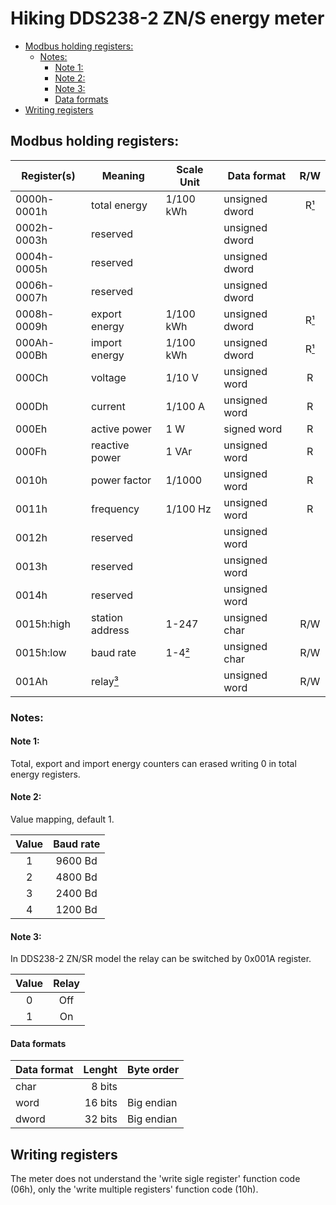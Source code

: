 # Hiking DDS238-2 ZN/S energy meter
- [Modbus holding registers:](#modbus-holding-registers)
	- [Notes:](#notes)
		- [Note 1:](#note-1)
		- [Note 2:](#note-2)
		- [Note 3:](#note-3)
		- [Data formats](#data-formats)
- [Writing registers](#writing-registers)

## Modbus holding registers:
| Register(s) | Meaning           | Scale Unit      | Data format    |      R/W      |
|-------------|-------------------|-----------------|----------------|:-------------:|
| 0000h-0001h | total energy      | 1/100 kWh       | unsigned dword | R[¹](#note-1) |
| 0002h-0003h | reserved          |                 | unsigned dword |               |
| 0004h-0005h | reserved          |                 | unsigned dword |               |
| 0006h-0007h | reserved          |                 | unsigned dword |               |
| 0008h-0009h | export energy     | 1/100 kWh       | unsigned dword | R[¹](#note-1) |
| 000Ah-000Bh | import energy     | 1/100 kWh       | unsigned dword | R[¹](#note-1) |
| 000Ch       | voltage           | 1/10 V          | unsigned word  |       R       |
| 000Dh       | current           | 1/100 A         | unsigned word  |       R       |
| 000Eh       | active power      | 1 W             | signed   word  |       R       |
| 000Fh       | reactive power    | 1 VAr           | unsigned word  |       R       |
| 0010h       | power factor      | 1/1000          | unsigned word  |       R       |
| 0011h       | frequency         | 1/100 Hz        | unsigned word  |       R       |
| 0012h       | reserved          |                 | unsigned word  |               |
| 0013h       | reserved          |                 | unsigned word  |               |
| 0014h       | reserved          |                 | unsigned word  |               |
| 0015h:high  | station address   | 1-247           | unsigned char  |      R/W      |
| 0015h:low   | baud rate         | 1-4[²](#note-2) | unsigned char  |      R/W      |
| 001Ah       | relay[³](#note-3) |                 | unsigned word  |      R/W      |

### Notes:

#### Note 1:
Total, export and import energy counters can erased writing 0 in total energy
registers.

#### Note 2:
Value mapping, default 1.

| Value | Baud rate |
|:-----:|:---------:|
| 1     | 9600 Bd   |
| 2     | 4800 Bd   |
| 3     | 2400 Bd   |
| 4     | 1200 Bd   |

#### Note 3:
In DDS238-2 ZN/SR model the relay can be switched by 0x001A register.

| Value | Relay |
|:-----:|:-----:|
|   0   |  Off  |
|   1   |  On   |

#### Data formats
| Data format | Lenght  | Byte order |
|-------------|--------:|------------|
| char        |  8 bits |            |
| word        | 16 bits | Big endian |
| dword       | 32 bits | Big endian |


## Writing registers
The meter does not understand the 'write sigle register' function code (06h),
only the 'write multiple registers' function code (10h).
